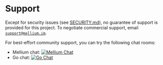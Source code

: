 # Support

Except for security issues (see [SECURITY.md]), no guarantee of support is
provided for this project.
To negotiate commercial support, email [`support@mellium.im`].

For best-effort community support, you can try the following chat rooms:

- Mellium chat: [![Mellium Chat](https://inverse.chat/badge.svg?room=mellium@conference.samwhited.com)](https://conversations.im/j/mellium@conference.samwhited.com)
- Go chat: [![Go Chat](https://inverse.chat/badge.svg?room=golang@conference.samwhited.com)](https://conversations.im/j/golang@conference.samwhited.com)


[SECURITY.md]: https://mellium.im/docs/SECURITY
[`support@mellium.im`]: mailto:support@mellium.im
